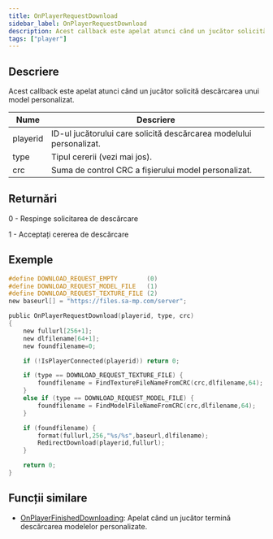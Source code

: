 ```yaml
---
title: OnPlayerRequestDownload
sidebar_label: OnPlayerRequestDownload
description: Acest callback este apelat atunci când un jucător solicită descărcarea unui model personalizat.
tags: ["player"]
---
```


<VersionWarn name='callback' version='SA-MP 0.3.DL R1' />

## Descriere

Acest callback este apelat atunci când un jucător solicită descărcarea unui model personalizat.

| Nume     | Descriere                                                           |
| -------- | ------------------------------------------------------------------- |
| playerid | ID-ul jucătorului care solicită descărcarea modelului personalizat. |
| type     | Tipul cererii (vezi mai jos).                                       |
| crc      | Suma de control CRC a fișierului model personalizat.                |

## Returnări

0 - Respinge solicitarea de descărcare

1 - Acceptați cererea de descărcare

## Exemple

```c
#define DOWNLOAD_REQUEST_EMPTY        (0)
#define DOWNLOAD_REQUEST_MODEL_FILE   (1)
#define DOWNLOAD_REQUEST_TEXTURE_FILE (2)
new baseurl[] = "https://files.sa-mp.com/server";

public OnPlayerRequestDownload(playerid, type, crc)
{
    new fullurl[256+1];
    new dlfilename[64+1];
    new foundfilename=0;

    if (!IsPlayerConnected(playerid)) return 0;

    if (type == DOWNLOAD_REQUEST_TEXTURE_FILE) {
        foundfilename = FindTextureFileNameFromCRC(crc,dlfilename,64);
    }
    else if (type == DOWNLOAD_REQUEST_MODEL_FILE) {
        foundfilename = FindModelFileNameFromCRC(crc,dlfilename,64);
    }

    if (foundfilename) {
        format(fullurl,256,"%s/%s",baseurl,dlfilename);
        RedirectDownload(playerid,fullurl);
    }

    return 0;
}
```

## Funcții similare

- [OnPlayerFinishedDownloading](OnPlayerFinishedDownloading): Apelat când un jucător termină descărcarea modelelor personalizate.